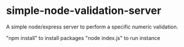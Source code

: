 # simple-node-validation-server
A simple node/express server to perform a specific numeric validation.

"npm install" to install packages
"node index.js" to run instance
